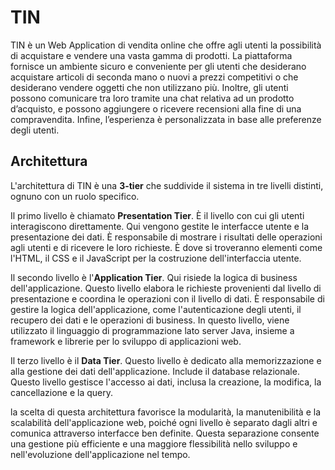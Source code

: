 # TIN

TIN è un Web Application di vendita online che offre agli utenti la possibilità di acquistare e vendere una vasta gamma di prodotti. La piattaforma fornisce un ambiente sicuro e conveniente per gli utenti che desiderano acquistare articoli di seconda mano o nuovi a prezzi competitivi o che desiderano vendere oggetti che non utilizzano più. Inoltre, gli utenti possono comunicare tra loro tramite una chat relativa ad un prodotto d’acquisto, e possono aggiungere o ricevere recensioni alla fine di una compravendita. Infine, l’esperienza è personalizzata in base alle preferenze degli utenti.

## Architettura

L'architettura di TIN è una **3-tier** che suddivide il sistema in tre livelli distinti, ognuno con un ruolo specifico.

Il primo livello è chiamato **Presentation Tier**. È il livello con cui gli utenti interagiscono direttamente. Qui vengono gestite le interfacce utente e la presentazione dei dati. È responsabile di mostrare i risultati delle operazioni agli utenti e di ricevere le loro richieste. È dove si troveranno elementi come l'HTML, il CSS e il JavaScript per la costruzione dell'interfaccia utente.

Il secondo livello è l'**Application Tier**. Qui risiede la logica di business dell'applicazione. Questo livello elabora le richieste provenienti dal livello di presentazione e coordina le operazioni con il livello di dati. È responsabile di gestire la logica dell'applicazione, come l'autenticazione degli utenti, il recupero dei dati e le operazioni di business. In questo livello, viene utilizzato il linguaggio di programmazione lato server Java, insieme a framework e librerie per lo sviluppo di applicazioni web.

Il terzo livello è il **Data Tier**. Questo livello è dedicato alla memorizzazione e alla gestione dei dati dell'applicazione. Include il database relazionale. Questo livello gestisce l'accesso ai dati, inclusa la creazione, la modifica, la cancellazione e la query. 

la scelta di questa architettura favorisce la modularità, la manutenibilità e la scalabilità dell'applicazione web, poiché ogni livello è separato dagli altri e comunica attraverso interfacce ben definite. Questa separazione consente una gestione più efficiente e una maggiore flessibilità nello sviluppo e nell'evoluzione dell'applicazione nel tempo.

